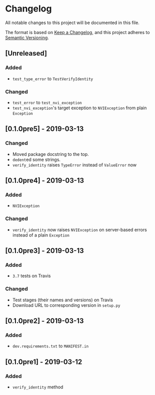 # Changelog
All notable changes to this project will be documented in this file.

The format is based on [Keep a Changelog](https://keepachangelog.com/en/1.0.0/),
and this project adheres to [Semantic Versioning](https://semver.org/spec/v2.0.0.html).

## [Unreleased]
### Added
 - `test_type_error` to `TestVerifyIdentity`

### Changed
 - `test_error` to `test_nvi_exception`
 - `test_nvi_exception`'s target exception to `NVIException` from plain
 `Exception`

## [0.1.0pre5] - 2019-03-13
### Changed
 - Moved package docstring to the top.
 - `dedent`ed some strings.
 - `verify_identity` raises `TypeError` instead of `ValueError` now

## [0.1.0pre4] - 2019-03-13
### Added
 - `NVIException`

### Changed
 - `verify_identity` now raises `NVIException` on server-based errors instead of
 a plain `Exception`

## [0.1.0pre3] - 2019-03-13
### Added
 - `3.7` tests on Travis

### Changed
 - Test stages (their names and versions) on Travis
 - Download URL to corresponding version in `setup.py`

## [0.1.0pre2] - 2019-03-13
### Added
 - `dev.requirements.txt` to `MANIFEST.in`

## [0.1.0pre1] - 2019-03-12
### Added
 - `verify_identity` method
